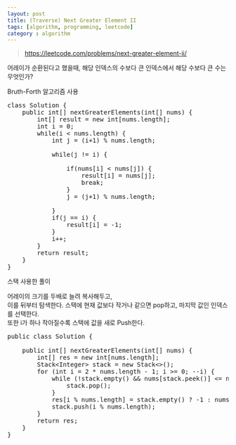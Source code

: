 ```yaml
---
layout: post
title: (Traverse) Next Greater Element II 
tags: [algorithm, programming, leetcode]
category : algorithm
---
```



> https://leetcode.com/problems/next-greater-element-ii/

어레이가 순환된다고 했을때, 해당 인덱스의 수보다 큰 인덱스에서 해당 수보다 큰 수는 무엇인가?  


Bruth-Forth 알고리즘 사용
<pre class="prettyprint">
class Solution {
    public int[] nextGreaterElements(int[] nums) {
        int[] result = new int[nums.length];
        int i = 0;
        while(i &lt; nums.length) {
            int j = (i+1) % nums.length;
            
            while(j != i) {
                
                if(nums[i] &lt; nums[j]) {
                    result[i] = nums[j];
                    break;
                }
                j = (j+1) % nums.length;
                
            }
            if(j == i) {
                result[i] = -1;
            }
            i++;
        }
        return result;
    }
}
</pre>

스택 사용한 풀이

어레이의 크기를 두배로 늘려 복사해두고,  
이를 뒤부터 탐색한다. 스택에 현재 값보다 작거나 같으면 pop하고, 마지막 값인 인덱스를 선택한다.  
또한 i가 하나 작아질수록 스택에 값을 새로 Push한다.

<pre class="prettyprint">
public class Solution {

    public int[] nextGreaterElements(int[] nums) {
        int[] res = new int[nums.length];
        Stack&lt;Integer&gt; stack = new Stack&lt;&gt;();
        for (int i = 2 * nums.length - 1; i &gt;= 0; --i) {
            while (!stack.empty() &amp;&amp; nums[stack.peek()] &lt;= nums[i % nums.length]) {
                stack.pop();
            }
            res[i % nums.length] = stack.empty() ? -1 : nums[stack.peek()];
            stack.push(i % nums.length);
        }
        return res;
    }
}
</pre>
